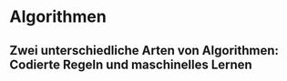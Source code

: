 # Algorithmen

## Zwei unterschiedliche Arten von Algorithmen: Codierte Regeln und maschinelles Lernen



